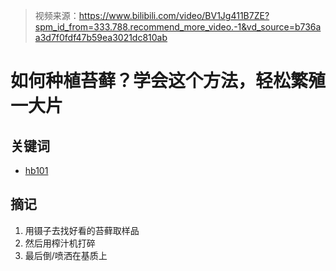 > 视频来源：https://www.bilibili.com/video/BV1Jg411B7ZE?spm_id_from=333.788.recommend_more_video.-1&vd_source=b736aa3d7f0fdf47b59ea3021dc810ab

# 如何种植苔藓？学会这个方法，轻松繁殖一大片

## 关键词

-  [hb101](https://detail.tmall.com/item.htm?abbucket=19&id=666147002777&ns=1&pisk=fMmshujrCjnEb-YwPtpUOYnOkAZjcjtP1twxExINHlETM2MoG5JDSluQGXhQ6GJMSrFjslUm7SPaGoMmNpRy43kiIoq9aQ-yaMcLKleOXoF9HWegnhOe86kiIoqALsLrJAfjyM6FW-FvdkeYhSEYWrEKpW2fkOhY6yCLF8qYDohYpkebC-QTDPQdvW2PkZUTM6HLn-5O6GhxppwDPz1Q31wECpleuRmD1bHTOgMnAReFSANCzamIRPNR4WsADDwtpeQFiGK79Vuxbkn99_qKE2lTdutfhJgSplesi3jgXYHKkPiXuTVmRv3zR2XwIJisFmw7-6p_iclscPmJaMVtRDmbb2R14S4x8c4obBI_24DabqhpHiFjJ-IzdgP7kA_fdzjbd7JBdZbDscGk26YiF6aTKRKydp1Em_jAqeo2dwATWJ2tTp9CTmf..&priceTId=213e36d717338076000521815ea2ae&skuId=5837218202473&spm=a21n57.1.hoverItem.2&utparam=%7B%22aplus_abtest%22%3A%22659465f9063c53462a61f3dc1a456b06%22%7D&xxc=taobaoSearch)



## 摘记

1. 用镊子去找好看的苔藓取样品
2. 然后用榨汁机打碎
3. 最后倒/喷洒在基质上